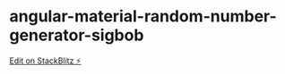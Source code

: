 # angular-material-random-number-generator-sigbob

[Edit on StackBlitz ⚡️](https://stackblitz.com/edit/angular-material-random-number-generator-sigbob)